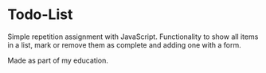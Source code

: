 # Todo-List
Simple repetition assignment with JavaScript. Functionality to show all items in a list, mark or remove them as complete and adding one with a form.

Made as part of my education.
